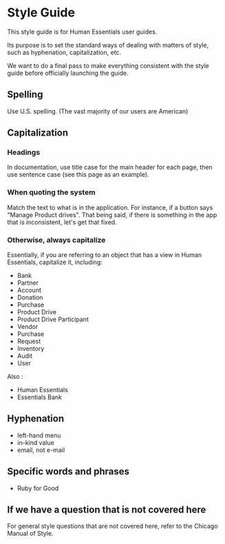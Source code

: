 # Style Guide
This style guide is for Human Essentials user guides.  

Its purpose is to set the standard ways of dealing with matters of style, such as hyphenation, capitalization, etc.

We want to do a final pass to make everything consistent with the style guide before officially launching the guide.

## Spelling
Use U.S. spelling.  (The vast majority of our users are American)

## Capitalization
### Headings
In documentation, use title case for the main header for each page,  then use sentence case (see this page as an example).
### When quoting the system 
Match the text to what is in the application.  For instance, if a button says "Manage Product drives".  That being said,  if there is something in the app that is inconsistent,  let's get that fixed.

### Otherwise, always capitalize
Essentially, if you are referring to an object that has a view in Human Essentials,  capitalize it, including:
- Bank
- Partner
- Account
- Donation
- Purchase
- Product Drive
- Product Drive Participant
- Vendor
- Purchase
- Request
- Inventory
- Audit
- User

Also :
- Human Essentials
- Essentials Bank

## Hyphenation
- left-hand menu
- in-kind value
- email, not e-mail

## Specific words and phrases
- Ruby for Good

## If we have a question that is not covered here
For general style questions that are not covered here, refer to the Chicago Manual of Style. 
